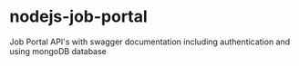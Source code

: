 # nodejs-job-portal
Job Portal API's with swagger documentation including authentication and using mongoDB database
